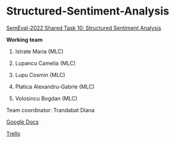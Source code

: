# Structured-Sentiment-Analysis

[SemEval-2022 Shared Task 10: Structured Sentiment Analysis](https://competitions.codalab.org/competitions/33556#learn_the_details-overview)

**Working team**

1.  Istrate Maria (MLC)
    
2.  Lupancu Camelia (MLC)
    
3.  Lupu Cosmin (MLC)
    
4.  Platica Alexandru-Gabrie (MLC)
    
5.  Volosincu Bogdan (MLC)

Team coordinator: Trandabat Diana

[Google Docs](https://docs.google.com/document/d/1pc6v_ZByhtzvtFANLknnSOkIbzNAgMqH7ZdvuvMxwQA/edit?usp=sharing)

[Trello](https://trello.com/b/aIm9POpX/structured-sentiment-analysis)
